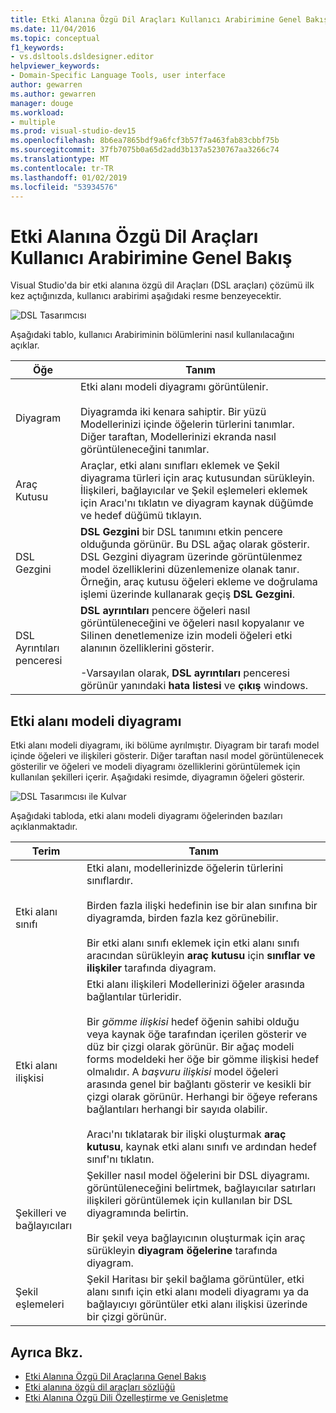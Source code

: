 ```yaml
---
title: Etki Alanına Özgü Dil Araçları Kullanıcı Arabirimine Genel Bakış
ms.date: 11/04/2016
ms.topic: conceptual
f1_keywords:
- vs.dsltools.dsldesigner.editor
helpviewer_keywords:
- Domain-Specific Language Tools, user interface
author: gewarren
ms.author: gewarren
manager: douge
ms.workload:
- multiple
ms.prod: visual-studio-dev15
ms.openlocfilehash: 8b6ea7865bdf9a6fcf3b57f7a463fab83cbbf75b
ms.sourcegitcommit: 37fb7075b0a65d2add3b137a5230767aa3266c74
ms.translationtype: MT
ms.contentlocale: tr-TR
ms.lasthandoff: 01/02/2019
ms.locfileid: "53934576"
---
```

# <a name="overview-of-the-domain-specific-language-tools-user-interface"></a>Etki Alanına Özgü Dil Araçları Kullanıcı Arabirimine Genel Bakış
Visual Studio'da bir etki alanına özgü dil Araçları (DSL araçları) çözümü ilk kez açtığınızda, kullanıcı arabirimi aşağıdaki resme benzeyecektir.

 ![DSL Tasarımcısı](../modeling/media/dsl_designer.png)

 Aşağıdaki tablo, kullanıcı Arabiriminin bölümlerini nasıl kullanılacağını açıklar.

|**Öğe**|**Tanım**|
|-|-|
|Diyagram|Etki alanı modeli diyagramı görüntülenir.<br /><br /> Diyagramda iki kenara sahiptir. Bir yüzü Modellerinizi içinde öğelerin türlerini tanımlar. Diğer taraftan, Modellerinizi ekranda nasıl görüntüleneceğini tanımlar.|
|Araç Kutusu|Araçlar, etki alanı sınıfları eklemek ve Şekil diyagrama türleri için araç kutusundan sürükleyin. İlişkileri, bağlayıcılar ve Şekil eşlemeleri eklemek için Aracı'nı tıklatın ve diyagram kaynak düğümde ve hedef düğümü tıklayın.|
|DSL Gezgini|**DSL Gezgini** bir DSL tanımını etkin pencere olduğunda görünür. Bu DSL ağaç olarak gösterir. DSL Gezgini diyagram üzerinde görüntülenmez model özelliklerini düzenlemenize olanak tanır. Örneğin, araç kutusu öğeleri ekleme ve doğrulama işlemi üzerinde kullanarak geçiş **DSL Gezgini**.|
|DSL Ayrıntıları penceresi|**DSL ayrıntıları** pencere öğeleri nasıl görüntüleneceğini ve öğeleri nasıl kopyalanır ve Silinen denetlemenize izin modeli öğeleri etki alanının özelliklerini gösterir.<br /><br /> -Varsayılan olarak, **DSL ayrıntıları** penceresi görünür yanındaki **hata listesi** ve **çıkış** windows.|

## <a name="the-domain-model-diagram"></a>Etki alanı modeli diyagramı
 Etki alanı modeli diyagramı, iki bölüme ayrılmıştır. Diyagram bir tarafı model içinde öğeleri ve ilişkileri gösterir. Diğer taraftan nasıl model görüntülenecek gösterilir ve öğeleri ve modeli diyagramı özelliklerini görüntülemek için kullanılan şekilleri içerir. Aşağıdaki resimde, diyagramın öğeleri gösterir.

 ![DSL Tasarımcısı ile Kulvar](../modeling/media/dsl_desinger.png)

 Aşağıdaki tabloda, etki alanı modeli diyagramı öğelerinden bazıları açıklanmaktadır.

|**Terim**|**Tanım**|
|-|-|
|Etki alanı sınıfı|Etki alanı, modellerinizde öğelerin türlerini sınıflardır.<br /><br /> Birden fazla ilişki hedefinin ise bir alan sınıfına bir diyagramda, birden fazla kez görünebilir.<br /><br /> Bir etki alanı sınıfı eklemek için etki alanı sınıfı aracından sürükleyin **araç kutusu** için **sınıflar ve ilişkiler** tarafında diyagram.|
|Etki alanı ilişkisi|Etki alanı ilişkileri Modellerinizi öğeler arasında bağlantılar türleridir.<br /><br /> Bir *gömme ilişkisi* hedef öğenin sahibi olduğu veya kaynak öğe tarafından içerilen gösterir ve düz bir çizgi olarak görünür. Bir ağaç modeli forms modeldeki her öğe bir gömme ilişkisi hedef olmalıdır. A *başvuru ilişkisi* model öğeleri arasında genel bir bağlantı gösterir ve kesikli bir çizgi olarak görünür. Herhangi bir öğeye referans bağlantıları herhangi bir sayıda olabilir.<br /><br /> Aracı'nı tıklatarak bir ilişki oluşturmak **araç kutusu**, kaynak etki alanı sınıfı ve ardından hedef sınıf'nı tıklatın.|
|Şekilleri ve bağlayıcıları|Şekiller nasıl model öğelerini bir DSL diyagramı. görüntüleneceğini belirtmek, bağlayıcılar satırları ilişkileri görüntülemek için kullanılan bir DSL diyagramında belirtin.<br /><br /> Bir şekil veya bağlayıcının oluşturmak için araç sürükleyin **diyagram öğelerine** tarafında diyagram.|
|Şekil eşlemeleri|Şekil Haritası bir şekil bağlama görüntüler, etki alanı sınıfı için etki alanı modeli diyagramı ya da bağlayıcıyı görüntüler etki alanı ilişkisi üzerinde bir çizgi görünür.|

## <a name="see-also"></a>Ayrıca Bkz.

- [Etki Alanına Özgü Dil Araçlarına Genel Bakış](../modeling/overview-of-domain-specific-language-tools.md)
- [Etki alanına özgü dil araçları sözlüğü](https://msdn.microsoft.com/ca5e84cb-a315-465c-be24-76aa3df276aa)
- [Etki Alanına Özgü Dili Özelleştirme ve Genişletme](../modeling/customizing-and-extending-a-domain-specific-language.md)